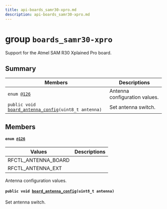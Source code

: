 ```yaml
---
title: api-boards_samr30-xpro.md
description: api-boards_samr30-xpro.md
---
```

# group `boards_samr30-xpro` 

Support for the Atmel SAM R30 Xplained Pro board.

## Summary

 Members                        | Descriptions                                
--------------------------------|---------------------------------------------
`enum `[`@126`](#group__boards__samr30-xpro_1gafb24d298ddd4bc4ff61aa333f07a574a)            | Antenna configuration values.
`public void `[`board_antenna_config`](#group__boards__samr30-xpro_1ga6fa97fb22cd406ad1bcf804519ce3927)`(uint8_t antenna)`            | Set antenna switch.

## Members

#### `enum `[`@126`](#group__boards__samr30-xpro_1gafb24d298ddd4bc4ff61aa333f07a574a) 

 Values                         | Descriptions                                
--------------------------------|---------------------------------------------
RFCTL_ANTENNA_BOARD            | 
RFCTL_ANTENNA_EXT            | 

Antenna configuration values.

#### `public void `[`board_antenna_config`](#group__boards__samr30-xpro_1ga6fa97fb22cd406ad1bcf804519ce3927)`(uint8_t antenna)` 

Set antenna switch.

